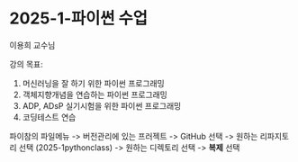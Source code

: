 # 2025-1-파이썬 수업
이용희 교수님

강의 목표:
1. 머신러닝을 잘 하기 위한 파이썬 프로그래밍
2. 객체지향개념을 연습하는 파이썬 프로그래밍
3. ADP, ADsP 실기시험을 위한 파이썬 프로그래밍 
4. 코딩테스트 연습

파이참의 파일메뉴 -> 버전관리에 있는 프러젝트 -> GitHub 선택 
-> 원하는 리파지토리 선택 (2025-1pythonclass) -> 원하는 디렉토리 선택 
-> **복제** 선택